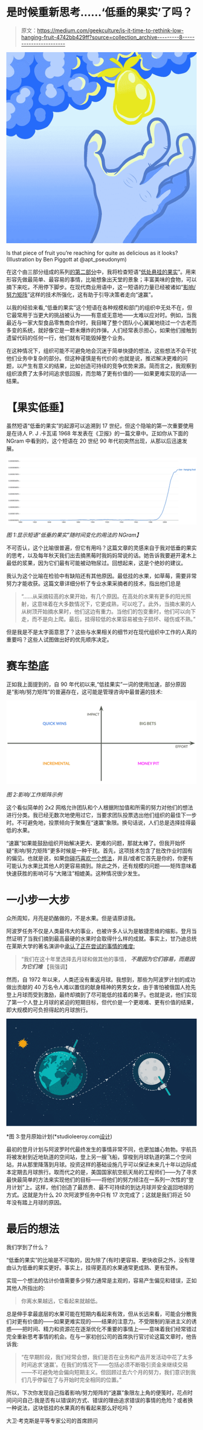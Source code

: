 # 是时候重新思考……‘低垂的果实’了吗？

> 原文：<https://medium.com/geekculture/is-it-time-to-rethink-low-hanging-fruit-4742bb429ff?source=collection_archive---------8----------------------->

![](img/9d859b2804ece1f6947be4d674f541b9.png)

Is that piece of fruit you’re reaching for quite as delicious as it looks? (Illustration by Ben Piggott at @apt_pseudonym)

在这个由三部分组成的系列[的第二部分](/geekculture/is-it-time-to-rethink-data-is-the-new-oil-6a7aa32dbeb9)中，我将检查短语“[低处悬挂的果实](https://dictionary.cambridge.org/dictionary/english/low-hanging-fruit)”。用来形容先做最简单、最容易的事情，比喻想象出天堂的景象；丰富美味的食物，可以摘下来吃，不用停下脚步。在现代商业用语中，这一短语的力量已经被诸如“[影响/努力矩阵](https://miro.com/templates/impact-effort-matrix/)”这样的技术所强化，这有助于引导决策者走向“速赢”。

以我的经验来看,“低垂的果实”这个短语在各种规模和部门的组织中无处不在，但它最常用于当更大的挑战被认为——有意或无意地——太难以应对时。例如，当我最近与一家大型食品零售商合作时，我目睹了整个团队小心翼翼地绕过一个古老而多变的系统，就好像它是一颗未爆炸的炸弹。人们经常表示担心，如果他们接触到遗留代码的任何一行，他们就有可能毁掉整个业务。

在这种情况下，组织可能不可避免地会沉迷于简单快捷的想法，这些想法不会干扰他们业务中复杂的部分。但这种谨慎是有代价的:也就是说，推迟解决更难的问题，以产生有意义的结果，比如创造可持续的竞争优势来源。简而言之，我观察到组织浪费了太多时间追求低回报，而忽略了更有价值的——如果更难实现的话——结果。

# **【果实低垂】**

虽然短语“低垂的果实”的起源可以追溯到 17 世纪，但这个隐喻的第一次重要使用是在诗人 P. J .卡瓦诺 1968 年发表在《卫报》的一篇文章中。正如你从下面的 NGram 中看到的，这个短语在 20 世纪 90 年代初突然出现，从那以后迅速发展。

![](img/0fbb6ca4e9b1f97b7d8480af68c0001a.png)

*图 1:显示短语“低垂的果实”随时间变化的用法的 NGram】*

不可否认，这个比喻很普遍，但它有用吗？这篇文章的灵感来自于我对低垂的果实的思考，以及每年秋天我们出去摘黑莓时我妈妈常说的话。她告诉我要避开灌木上最低的浆果，因为它们最有可能被动物尿过。回想起来，这是个绝妙的建议。

我认为这个比喻在检验中有缺陷还有其他原因。最低挂的水果，如草莓，需要非常努力才能收获。这篇文章详细分析了专业水果采摘者的技术，指出他们总是

> “……从采摘较高的水果开始，有几个原因。在高处的水果有更多的阳光照射，这意味着在大多数情况下，它更成熟，可以吃了。此外，当摘水果的人从树顶开始摘水果时，他们这边有重力。当他们的包变重时，他们可以向下走，而不是向上爬。最后，挂得较低的水果容易被虫子损坏、碰伤或不熟。”

但是我是不是太字面意思了？这些与水果相关的细节对在现代组织中工作的人真的重要吗？这些人试图做出好的优先顺序决定。

# **赛车垫底**

正如我上面提到的，自 90 年代初以来,“低挂果实”一词的使用加速，部分原因是“影响/努力矩阵”的普遍存在，这可能是管理咨询中最普遍的技术:

![](img/0abf4f6d7a8deaf4f8f09c233e6bd953.png)

*图 2:影响/工作矩阵示例*

这个看似简单的 2x2 网格允许团队和个人根据附加值和所需的努力对他们的想法进行分类。我已经无数次地使用过它，当要求团队投票选出他们组织的最佳下一步时。不可避免地，投票倾向于聚集在“速赢”象限。换句话说，人们总是选择挂得最低的水果。

“速赢”如果能鼓励组织开始解决更大、更难的问题，那就太棒了。但我开始怀疑“影响/努力矩阵”更多时候是一种干扰。首先，这项技术包含了批改作业时固有的偏见。也就是说，如果[你碰巧喜欢一个想法](https://methods.sagepub.com/reference/encyclopedia-of-survey-research-methods/n537.xml)，并且/或者它首先是你的，你更有可能认为水果比其他人的更容易摘到。除此之外，还有规模的问题——矩阵意味着快速获胜的影响可与“大赌注”相媲美。这种情况很少发生。

# **一小步一大步**

众所周知，月亮是奶酪做的，不是水果。但是请原谅我。

阿波罗任务不仅是人类最伟大的事业，也被许多人认为是敏捷思维的缩影。登月当然证明了当我们摘到最高最硬的水果时会取得什么样的成就。事实上，甘乃迪总统在莱斯大学的著名演讲中[承认了正在尝试的事情的难度:](https://er.jsc.nasa.gov/seh/ricetalk.htm)

> “我们在这十年里选择去月球和做其他的事情， ***不是因为它们容易，而是因为它们难*** 【我强调】

然而，自 1972 年以来，人类还没有重返月球。我想到，那些为阿波罗计划的成功做出贡献的 40 万名令人难以置信的献身精神的男男女女，由于害怕被俄国人抢先登上月球而受到激励，最终却摘到了尽可能低的挂着的果子。也就是说，他们实现了第一个人登上月球的紧迫的短期目标，但代价是一个更艰难、更有价值的结果，即大规模的可负担得起的月球旅行。

![](img/4913e4d141986d01b520ebdc857ff8fa.png)

*图 3:登月原始计划(*studioleeroy.com[设计](http://studioleeroy.com/))

最初的登月计划与阿波罗时代最终发生的事情非常不同，也更加雄心勃勃。宇航员将被发射到近地轨道的空间站，登上另一艘飞船，穿梭到月球轨道的第二个空间站，并从那里降落到月球。投资这样的基础设施几乎可以保证未来几十年以边际成本定期去月球旅行。取而代之的是，美国国家航空航天局的工程师们——为了寻求最快最简单的方法来实现他们的目标——将他们的努力倾注在一系列一次性的“登月计划”上。这样，他们创造了最昂贵、最不可持续的到达月球并安全返回地球的方式。这就是为什么 20 次阿波罗任务中只有 17 次完成了；这就是我们将近 50 年没有踏上月球的原因。

# **最后的想法**

我们学到了什么？

“低垂的果实”的比喻是不可取的，因为除了(有时)更容易、更快收获之外，没有理由认为低垂的果实更好。事实上，挂得更高的水果通常更成熟、更有营养。

实现一个想法的估计价值需要多少努力通常是主观的，容易产生偏见和错误，正如其他人所指出的:

> 你离水果越远，它看起来就越低。

总是伸手拿最底层的水果可能在短期内看起来有效，但从长远来看，可能会分散我们对更有价值的——如果更难实现的——结果的注意力。不受限制的渐进主义的诱惑——把时间、精力和资源花在逐渐优化不重要的事情上——意味着我们经常错过完全重新思考事情的机会。在与一家初创公司的首席执行官讨论这篇文章时，他告诉我:

> “在早期阶段，我们经常会想，我们是否在业务和产品开发活动中花了太多时间追求‘速赢’。在我们的情况下——包括必须不断吸引资金来继续交易——不可避免地会偏向短期主义。但回顾过去六个月的努力，我们意识到我们几乎停留在了与开始时完全相同的位置。”

所以，下次你发现自己指着影响/努力矩阵的“速赢”象限左上角的便笺时，花点时间问问自己:我是否有以错误的方式、错误的理由追求错误的事情的危险？或者换一种说法，这块低挂的水果真的有看起来那么好吃吗？

大卫·考克斯是平等专家公司的首席顾问